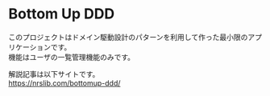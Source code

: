 # Bottom Up DDD
このプロジェクトはドメイン駆動設計のパターンを利用して作った最小限のアプリケーションです。  
機能はユーザの一覧管理機能のみです。

解説記事は以下サイトです。  
https://nrslib.com/bottomup-ddd/
